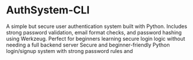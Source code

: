 # AuthSystem-CLI
A simple but secure user authentication system built with Python. Includes strong password validation, email format checks, and password hashing using Werkzeug. Perfect for beginners learning secure login logic without needing a full backend server Secure and beginner-friendly Python login/signup system with strong password rules and 
